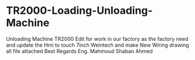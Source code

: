 # TR2000-Loading-Unloading-Machine
Unloading Machine TR2000 Edit for work in our factory as the factory need 
and update the Hmi to touch 7inch Weintech 
and make New Wiring drawing
all file attached 
Best Regards
Eng. Mahmoud Shaban Ahmed 
